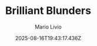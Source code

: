 ---
title: "Brilliant Blunders"
date: "2025-08-16T19:43:17.436Z"
author: "Mario Livio"
read_year: "NO"
recommendation: '3'
url: /bookshelf/brilliant-blunders
---